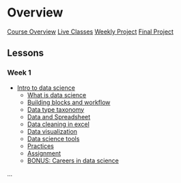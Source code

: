 # Overview

[Course Overview](course-overview.md)
[Live Classes](live-classes.md)
[Weekly Project](weekly-project.md)
[Final Project](final-project.md)

## Lessons

### Week 1

- [Intro to data science](lessons/intro-to-data-science.md)
    - [What is data science](lessons/intro-to-data/what-is-data-science.md)
    - [Building blocks and workflow](lessons/intro-to-data/ds-bulding-blocks.md)
    - [Data type taxonomy](lessons/intro-to-data/data-and-data-categories.md)
    - [Data and Spreadsheet](lessons/intro-to-data/data-spreadsheet.md)
    - [Data cleaning in excel](lessons/intro-to-data/data-cleaning-excel.md)
    - [Data visualization](lessons/intro-to-data/data-viz-excel.md)
    - [Data science tools](lessons/intro-to-data/ds-tools.md) 
    - [Practices]()
    - [Assignment]()
    - [BONUS: Careers in data science]()

<!--
### Week 2

- [Data collection and cleaning](lessons/data-collection-cleaning.md)
    - [Data sources and collection](./lessons/data-cleaning/data-sources.md)
    - [Data loading & exploration](./lessons/data-cleaning/data-loading.md)
    - [Data cleaning techniques](./lessons/data-cleaning/data-cleaning.md)
    - [Descriptive statistics]()
    - [Practices]()
    - [Assignment]()
    - [Bonus: GDPR and data privacy]() 

### Week 3

- [Data Visualization & Insight](lessons/data-visualization.md)
    - [Data visualization](lessons/data-visualization/what-is-visualization.md)
    - [Visualization tools]()
    - [Creating basic plots]()
    - [Insight and reporting]()
    - [Communicating your insight]()
    - [Practices]()
    - [Assignment]()
    - [Bonus: Data story telling]()


### Week 4

- [Intro to Machine Learning](lessons/intro-to-ml.md)
    - [Getting to know ML]()
    - [Supervised and unsupervised]()
    - [classification and regression]()
    - [Applications of ML]()
    - [Build your model]()
    - [Practices]()
-->
...
